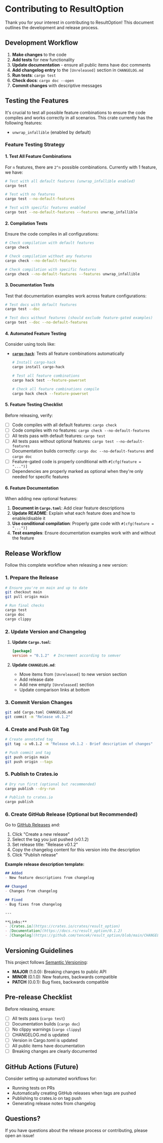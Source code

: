 # Contributing to ResultOption

Thank you for your interest in contributing to ResultOption! This document outlines the development and release process.

## Development Workflow

1. **Make changes** to the code
2. **Add tests** for new functionality
3. **Update documentation** - ensure all public items have doc comments
4. **Add changelog entry** to the `[Unreleased]` section in `CHANGELOG.md`
5. **Run tests**: `cargo test`
6. **Check docs**: `cargo doc --open`
7. **Commit changes** with descriptive messages

## Testing the Features

It's crucial to test all possible feature
combinations to ensure the code compiles and works correctly in all scenarios.
This crate currently has the following features:

- `unwrap_infallible` (enabled by default)

### Feature Testing Strategy

#### 1. **Test All Feature Combinations**

For `n` features, there are `2^n` possible combinations. Currently with 1 feature,
we have:

```bash
# Test with all default features (unwrap_infallible enabled)
cargo test

# Test with no features
cargo test --no-default-features

# Test with specific features enabled
cargo test --no-default-features --features unwrap_infallible
```

#### 2. **Compilation Tests**

Ensure the code compiles in all configurations:

```bash
# Check compilation with default features
cargo check

# Check compilation without any features  
cargo check --no-default-features

# Check compilation with specific features
cargo check --no-default-features --features unwrap_infallible
```

#### 3. **Documentation Tests**

Test that documentation examples work across feature configurations:

```bash
# Test docs with default features
cargo test --doc

# Test docs without features (should exclude feature-gated examples)
cargo test --doc --no-default-features
```

#### 4. **Automated Feature Testing**

Consider using tools like:

- **[`cargo-hack`](https://github.com/taiki-e/cargo-hack)**: Tests all feature combinations automatically

  ```bash
  # Install cargo-hack
  cargo install cargo-hack
  
  # Test all feature combinations
  cargo hack test --feature-powerset
  
  # Check all feature combinations compile
  cargo hack check --feature-powerset
  ```

#### 5. **Feature Testing Checklist**

Before releasing, verify:

- [ ] Code compiles with all default features: `cargo check`
- [ ] Code compiles with no features: `cargo check --no-default-features`  
- [ ] All tests pass with default features: `cargo test`
- [ ] All tests pass without optional features: `cargo test --no-default-features`
- [ ] Documentation builds correctly: `cargo doc --no-default-features` and `cargo doc`
- [ ] Feature-gated code is properly conditional with `#[cfg(feature = "...")]`
- [ ] Dependencies are properly marked as optional when they're only needed for specific features

#### 6. **Feature Documentation**

When adding new optional features:

1. **Document in `Cargo.toml`**: Add clear feature descriptions
2. **Update README**: Explain what each feature does and how to enable/disable it
3. **Use conditional compilation**: Properly gate code with `#[cfg(feature = "...")]`
4. **Test examples**: Ensure documentation examples work with and without the feature

## Release Workflow

Follow this complete workflow when releasing a new version:

### 1. Prepare the Release

```bash
# Ensure you're on main and up to date
git checkout main
git pull origin main

# Run final checks
cargo test
cargo doc
cargo clippy
```

### 2. Update Version and Changelog

1. **Update `Cargo.toml`**:

   ```toml
   [package]
   version = "0.1.2"  # Increment according to semver
   ```

2. **Update `CHANGELOG.md`**:
   - Move items from `[Unreleased]` to new version section
   - Add release date
   - Add new empty `[Unreleased]` section
   - Update comparison links at bottom

### 3. Commit Version Changes

```bash
git add Cargo.toml CHANGELOG.md
git commit -m "Release v0.1.2"
```

### 4. Create and Push Git Tag

```bash
# Create annotated tag
git tag -a v0.1.2 -m "Release v0.1.2 - Brief description of changes"

# Push commit and tag
git push origin main
git push origin --tags
```

### 5. Publish to Crates.io

```bash
# Dry run first (optional but recommended)
cargo publish --dry-run

# Publish to crates.io
cargo publish
```

### 6. Create GitHub Release (Optional but Recommended)

Go to [GitHub Releases](https://github.com/tencek/result_option/releases) and:

1. Click "Create a new release"
2. Select the tag you just pushed (v0.1.2)
3. Set release title: "Release v0.1.2"
4. Copy the changelog content for this version into the description
5. Click "Publish release"

**Example release description template:**

```markdown
## Added
- New feature descriptions from changelog

## Changed  
- Changes from changelog

## Fixed
- Bug fixes from changelog

---

**Links:**
- [Crates.io](https://crates.io/crates/result_option)
- [Documentation](https://docs.rs/result_option/0.1.2)
- [Changelog](https://github.com/tencek/result_option/blob/main/CHANGELOG.md)
```

## Versioning Guidelines

This project follows [Semantic Versioning](https://semver.org/):

- **MAJOR** (1.0.0): Breaking changes to public API
- **MINOR** (0.1.0): New features, backwards compatible
- **PATCH** (0.0.1): Bug fixes, backwards compatible

## Pre-release Checklist

Before releasing, ensure:

- [ ] All tests pass (`cargo test`)
- [ ] Documentation builds (`cargo doc`)
- [ ] No clippy warnings (`cargo clippy`)
- [ ] CHANGELOG.md is updated
- [ ] Version in Cargo.toml is updated
- [ ] All public items have documentation
- [ ] Breaking changes are clearly documented

## GitHub Actions (Future)

Consider setting up automated workflows for:

- Running tests on PRs
- Automatically creating GitHub releases when tags are pushed
- Publishing to crates.io on tag push
- Generating release notes from changelog

## Questions?

If you have questions about the release process or contributing, please open an issue!
